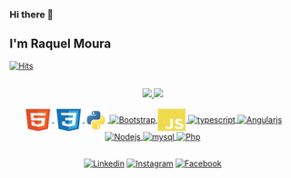 ### Hi there 👋

## I'm Raquel Moura
[![Hits](https://hits.seeyoufarm.com/api/count/incr/badge.svg?url=https%3A%2F%2Fgithub.com%2FMouraRaquel&count_bg=%236D07C0&title_bg=%23000000&icon=&icon_color=%4716A3&title=Visualiza%C3%A7%C3%B5es&edge_flat=false)](https://github.com/MouraRaquel)
<br><br>

<div align="center">
  <a href="https://github.com/MouraRaquel">
  <img height="180em" src="https://github-readme-stats.vercel.app/api?username=MouraRaquel&bg_color=1,000000,4716A3&title_color=fff&text_color=fff& include_all_commits=true&count_private=true&show_icons=true&icon_color=aa88ff"/>
  <img height="180em" src="https://github-readme-stats.vercel.app/api/top-langs/?username=MouraRaquel&layout=compact&langs_count=7&bg_color=1,4716A3,000000&title_color=fff&text_color=fff"/>
</div>
<div style="display: inline_block" align="center"><br>
  <img align="center" alt="HTML" height="40" width="50" src="https://raw.githubusercontent.com/devicons/devicon/master/icons/html5/html5-original.svg">
  <img align="center" alt="CSS" height="40" width="50" src="https://raw.githubusercontent.com/devicons/devicon/master/icons/css3/css3-original.svg">
  <img align="center" alt="rd-Python" height="40" width="40" src="https://raw.githubusercontent.com/devicons/devicon/master/icons/python/python-original.svg">
  <img align="center" alt="Bootstrap" height="40" width="50" src="https://cdn.jsdelivr.net/gh/devicons/devicon/icons/bootstrap/bootstrap-plain-wordmark.svg">
  <img align="center" alt="Js" height="40" width="50" src="https://raw.githubusercontent.com/devicons/devicon/master/icons/javascript/javascript-plain.svg">
  <img align="center" alt="typescript" height="40" width="50" src="https://cdn.jsdelivr.net/gh/devicons/devicon/icons/typescript/typescript-original.svg">
  <img align="center" alt="Angularjs" height="40" width="50" src="https://cdn.jsdelivr.net/gh/devicons/devicon/icons/angularjs/angularjs-original.svg">
  <img align="center" alt="Nodejs" height="40" width="50" src="https://cdn.jsdelivr.net/gh/devicons/devicon/icons/nodejs/nodejs-original.svg">
  <img align="center" alt="mysql" height="40" width="50" src="https://cdn.jsdelivr.net/gh/devicons/devicon/icons/mysql/mysql-original.svg">
  <img align="center" alt="Php" height="40" width="50" src="https://cdn.jsdelivr.net/gh/devicons/devicon/icons/php/php-original.svg">

</div>
  
##
<div align="center">
  
[![Linkedin](https://img.shields.io/badge/-Linkedin-0e76a8?style=for-the-badge&logo=Linkedin&logoColor=white)](https://www.linkedin.com/in/mouraraquel/)
[![Instagram](https://img.shields.io/badge/instagram-E4405F.svg?style=for-the-badge&logo=instagram&logoColor=white)](https://www.instagram.com/raquel.aasm/)
[![Facebook](https://img.shields.io/badge/facebook-005FED.svg?style=for-the-badge&logo=facebook&logoColor=white)](https://www.facebook.com/mouraraquel/)

<!--
**MouraRaquel/MouraRaquel** is a ✨ _special_ ✨ repository because its `README.md` (this file) appears on your GitHub profile.

Here are some ideas to get you started:

- 🔭 I’m currently working on SEPM
- 🌱 I’m currently learning ...
- 👯 I’m looking to collaborate on ...
- 🤔 I’m looking for help with ...
- 💬 Ask me about ...
- 📫 How to reach me: ...
- 😄 Pronouns: ...
- ⚡ Fun fact: ...
-->
